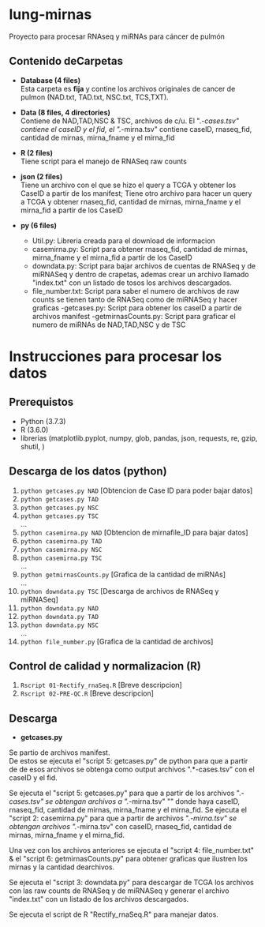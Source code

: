 # lung-mirnas
Proyecto para procesar RNAseq y miRNAs para cáncer de pulmón

## Contenido deCarpetas

- **Database (4 files)**    
   Esta carpeta es **fija** y contine los archivos originales de cancer de pulmon 
   (NAD.txt, TAD.txt, NSC.txt, TCS,TXT).

- **Data (8 files, 4 directories)**  
   Contiene de NAD,TAD,NSC & TSC,  archivos de c/u. El ".*-cases.tsv" contiene el caseID y el fid, el ".*-mirna.tsv" contiene caseID, rnaseq_fid, cantidad de mirnas, mirna_fname y el mirna_fid

- **R (2 files)**  
   Tiene script para el manejo de RNASeq raw counts

- **json (2 files)**  
   Tiene un archivo con el que se hizo el query a TCGA y obtener los CaseID a partir de los manifest;  Tiene otro archivo para hacer un query a TCGA y obtener rnaseq_fid, cantidad de mirnas, mirna_fname y el mirna_fid a partir de los CaseID

- **py (6 files)**  
   - Util.py: Libreria creada para el download de informacion
   - casemirna.py: Script para obtener rnaseq_fid, cantidad de mirnas, mirna_fname y el mirna_fid a partir de los CaseID
   - downdata.py: Script para bajar archivos de cuentas de RNASeq y de miRNASeq y dentro de crapetas, ademas crear un archivo llamado "index.txt" con un listado de tosos los archivos descargados.   
   - file_number.txt: Script para saber el numero de archivos de raw counts se tienen tanto de RNASeq como de miRNASeq y hacer graficas
   -getcases.py: Script para obtener los caseID a partir de archivos manifest
   -getmirnasCounts.py: Script para graficar el numero de miRNAs de NAD,TAD,NSC y de TSC

# Instrucciones para procesar los datos

## Prerequistos
 - Python (3.7.3)
 - R (3.6.0)
 - librerias (matplotlib.pyplot, numpy, glob, pandas, json, requests, re, gzip, shutil, )

## Descarga de los datos (python)
   1. `python getcases.py NAD` [Obtencion de Case ID para poder bajar datos]
   2. `python getcases.py TAD`
   3. `python getcases.py NSC`
   4. `python getcases.py TSC`   
   ...  
   5. `python casemirna.py NAD` [Obtencion de mirnafile_ID para bajar datos]
   6. `python casemirna.py TAD`
   7. `python casemirna.py NSC`
   8. `python casemirna.py TSC`  
   ...  
   9. `python getmirnasCounts.py` [Grafica de la cantidad de miRNAs]  
   ...  
   10. `python downdata.py TSC` [Descarga de archivos de RNASeq y miRNASeq]
   11. `python downdata.py NAD`
   12. `python downdata.py TAD`
   13. `python downdata.py NSC`  
   ...  
   13. `python file_number.py` [Grafica de la cantidad de archivos]
   

## Control de calidad y normalizacion (R)
   1. `Rscript 01-Rectify_rnaSeq.R` [Breve descripcion]
   2. `Rscript 02-PRE-QC.R` [Breve descripcion]

## Descarga
 
 - __getcases.py__
 
 
Se partio de archivos manifest.   
De estos se ejecuta el "script 5: getcases.py" de python para que a partir de de esos archivos se obtenga como output archivos ".*-cases.tsv" con el caseID y el fid.

Se ejecuta el "script 5: getcases.py" para que a partir de los archivos ".*-cases.tsv" se obtengan archivos a ".*-mirna.tsv" "" donde haya caseID, rnaseq_fid, cantidad de mirnas, mirna_fname y el mirna_fid.
Se ejecuta el "script 2: casemirna.py" para que a partir de archivos ".*-mirna.tsv" se obtengan archivos ".*-mirna.tsv" con caseID, rnaseq_fid, cantidad de mirnas, mirna_fname y el mirna_fid. 

Una vez con los archivos anteriores se ejecuta el "script 4: file_number.txt" & el "script 6: getmirnasCounts.py" para obtener graficas que ilustren los mirnas y la cantidad dearchivos.

Se ejecuta el "script 3: downdata.py" para descargar de TCGA los archivos con las raw counts de RNASeq y de miRNASeq y generar el archivo "index.txt" con un listado de los archivos descargados.

Se ejecuta el script de R "Rectify_rnaSeq.R" para manejar datos.

